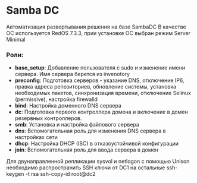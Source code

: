 # Samba DC
Автоматизация развертывания решения на базе SambaDC
В качестве ОС используется RedOS 7.3.3, прии установке ОС выбран режим Server Minimal

### Роли:
- **base_setup**: Добавление пользователя с sudo и изменение имени сервера. Имя сервера берется из invenotory
- **preconfig**: Подготовка серверов - указание DNS, отключение IP6, правка адреса репозиториев, обновление системы, установка необходимых пакетов, синхронизация времени, отключение Selinux (permissive), настройка firewalld
- **bind**: Настройка доменного DNS сервера
- **dc**: Подготовка первого контроллера домена и включение в домен резервных контроллеров.
- **smb**: Установка и настройка файлового сервера
- **dns**: Вспомогательная роль для изменения DNS сервера в настройках сети
- **dhcp**: Настройка DHCP (ISC) в отказоустойчивой конфигурации
- **join**: Вспомогательная роль для ввода сервера в домен


Для двунаправленной репликации sysvol и netlogon с помощью Unison необходимо распространить SSH ключи от DC1 на остальные
ssh-keygen -t rsa
ssh-copy-id root@dc2